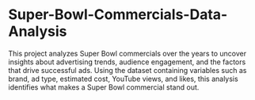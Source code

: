 # Super-Bowl-Commercials-Data-Analysis
This project analyzes Super Bowl commercials over the years to uncover insights about advertising trends, audience engagement, and the factors that drive successful ads. Using the dataset containing variables such as brand, ad type, estimated cost, YouTube views, and likes, this analysis identifies what makes a Super Bowl commercial stand out.
